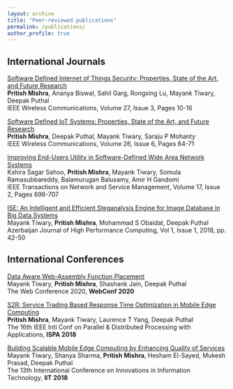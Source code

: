 ```yaml
---
layout: archive
title: "Peer-reviewed publications"
permalink: /publications/
author_profile: true
---
```


## International Journals

[Software Defined Internet of Things Security: Properties, State of the Art, and Future Research](https://ieeexplore.ieee.org/abstract/document/9116081)  
**Pritish Mishra**, Ananya Biswal, Sahil Garg, Rongxing Lu, Mayank Tiwary, Deepak Puthal  
IEEE Wireless Communications, Volume 27, Issue 3, Pages 10-16

[Software Defined IoT Systems: Properties, State of the Art, and Future Research](https://ieeexplore.ieee.org/abstract/document/8938186)  
**Pritish Mishra**, Deepak Puthal, Mayank Tiwary, Saraju P Mohanty   
IEEE Wireless Communications, Volume 26, Issue 6, Pages 64-71

[Improving End-Users Utility in Software-Defined Wide Area Network Systems](https://ieeexplore.ieee.org/abstract/document/8903453)  
Kshira Sagar Sahoo, **Pritish Mishra**, Mayank Tiwary, Somula Ramasubbareddy, Balamurugan Balusamy, Amir H Gandomi  
IEEE Transactions on Network and Service Management, Volume 17, Issue 2, Pages 696-707

[ISE: An Intelligent and Efficient Steganalysis Engine for Image Database in Big Data Systems](https://azjhpc.org/issua1/paper3.pdf)  
Mayank Tiwary, **Pritish Mishra**, Mohammad S Obaidat, Deepak Puthal   
Azerbaijan Journal of High Performance Computing, Vol 1, Issue 1, 2018, pp. 42-50

## International Conferences

[Data Aware Web-Assembly Function Placement](https://dl.acm.org/doi/abs/10.1145/3366424.3382670)  
Mayank Tiwary, **Pritish Mishra**, Shashank Jain, Deepak Puthal  
The Web Conference 2020, **WebConf 2020**

[S2R: Service Trading Based Response Time Optimization in Mobile Edge Computing](https://ieeexplore.ieee.org/abstract/document/8672288)  
**Pritish Mishra**, Mayank Tiwary, Laurence T Yang, Deepak Puthal  
The 16th IEEE Intl Conf on Parallel & Distributed Processing with Applications, **ISPA 2018**

[Building Scalable Mobile Edge Computing by Enhancing Quality of Services](https://ieeexplore.ieee.org/abstract/document/8605955)  
Mayank Tiwary, Shanya Sharma, **Pritish Mishra**, Hesham El-Sayed, Mukesh Prasad, Deepak Puthal  
The 13th International Conference on Innovations in Information Technology, **IIT 2018**